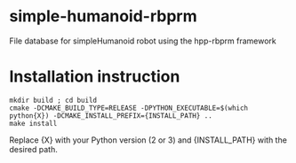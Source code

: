 # simple-humanoid-rbprm
File database for simpleHumanoid robot using the hpp-rbprm framework

# Installation instruction

    mkdir build ; cd build
    cmake -DCMAKE_BUILD_TYPE=RELEASE -DPYTHON_EXECUTABLE=$(which python{X}) -DCMAKE_INSTALL_PREFIX={INSTALL_PATH} ..
    make install

Replace {X} with your Python version (2 or 3) and {INSTALL_PATH} with the desired path. 
